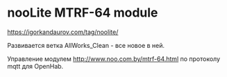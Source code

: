 # nooLite MTRF-64 module
https://igorkandaurov.com/tag/noolite/

Развивается ветка AllWorks_Clean - все новое в ней.

Управление модулем http://www.noo.com.by/mtrf-64.html по протоколу mqtt для OpenHab.
